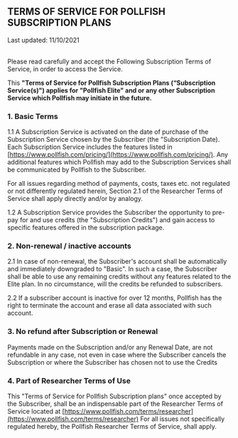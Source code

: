 <div id="templateRightMenu">

<h2 class="static-page-title">TERMS OF SERVICE FOR POLLFISH SUBSCRIPTION PLANS</h2>

<div class="updatedOn">Last updated: 11/10/2021</div>

<br />

Please read carefully and accept the Following Subscription Terms of Service, in order to access the Service.
 
This **"Terms of Service for Pollfish Subscription Plans (“Subscription Service(s)") applies for "Pollfish Elite" and or any other Subscription Service which Pollfish may initiate in the future.**
 
### 1. Basic Terms

1.1 A Subscription Service is activated on the date of purchase of the Subscription Service chosen by the Subscriber (the "Subscription Date). Each Subscription Service includes the features listed in [https://www.pollfish.com/pricing/](https://www.pollfish.com/pricing/). Any additional features which Pollfish may add to the Subscription Services shall be communicated by Pollfish to the Subscriber. 
 
For all issues regarding method of payments, costs, taxes etc. not regulated or not differently regulated herein, Section 2.1 of the Researcher Terms of Service shall apply directly and/or by analogy.


1.2 A Subscription Service provides the Subscriber the opportunity to pre-pay for and use credits (the "Subscription Credits") and gain access to specific features offered in the subscription package.

### 2. Non-renewal / inactive accounts

2.1 In case of non-renewal, the Subscriber's account shall be automatically and immediately downgraded to "Basic".  In such a case, the Subscriber shall be able to use any remaining credits without any features related to the Elite plan.  In no circumstance, will the credits be refunded to subscribers.
 
2.2 If a subscriber account is inactive for over 12 months, Pollfish has the right to terminate the account and erase all data associated with such account.

### 3. No refund after Subscription or Renewal

Payments made on the Subscription and/or any Renewal Date, are not refundable in any case, not even in case where the Subscriber cancels the Subscription or where the Subscriber has chosen not to use the Credits 

### 4. Part of Researcher Terms of Use

This "Terms of Service for Pollfish Subscription plans" once accepted by the Subscriber, shall be an indispensable part of the Researcher Terms of Service located at [https://www.pollfish.com/terms/researcher](https://www.pollfish.com/terms/researcher) For all issues not specifically regulated hereby, the Pollfish Researcher Terms of Service, shall apply.

</div>
